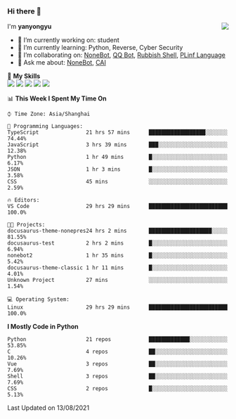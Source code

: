 ### Hi there 👋

<a href="#">
  <img align="right" src="https://github-readme-stats.vercel.app/api?username=yanyongyu&count_private=true&show_icons=true&bg_color=15,f2f7fd,E0EAFC" />
</a>

I'm **yanyongyu**

- 🔭 I’m currently working on: student
- 🌱 I’m currently learning: Python, Reverse, Cyber Security
- 👯 I’m collaborating on: [NoneBot](https://github.com/nonebot), [QQ Bot](https://github.com/Mrs4s/go-cqhttp), [Rubbish Shell](https://github.com/yanyongyu/rubbish), [PLinf Language](https://github.com/yanyongyu/PLinf)
- 💬 Ask me about: [NoneBot](https://github.com/nonebot), [CAI](https://github.com/cscs181/CAI)

🌟 **My Skills**  
![](https://img.shields.io/badge/-Python-3e74a2?style=flat-square&logo=Python&logoColor=fff)
![](https://img.shields.io/badge/-Vue-4fc08d?style=flat-square&logo=Vue.js&logoColor=fff)
![](https://img.shields.io/badge/-Node.js-339933?style=flat-square&logo=Node.js&logoColor=fff)
![](https://img.shields.io/badge/-Docker-2496ED?style=flat-square&logo=Docker&logoColor=fff)
![](https://img.shields.io/badge/-Linux-000000?style=flat-square&logo=Linux&logoColor=fff)

<!--START_SECTION:waka-->
📊 **This Week I Spent My Time On** 

```text
⌚︎ Time Zone: Asia/Shanghai

💬 Programming Languages: 
TypeScript               21 hrs 57 mins      ██████████████████░░░░░░░   74.44% 
JavaScript               3 hrs 39 mins       ███░░░░░░░░░░░░░░░░░░░░░░   12.38% 
Python                   1 hr 49 mins        █░░░░░░░░░░░░░░░░░░░░░░░░   6.17% 
JSON                     1 hr 3 mins         █░░░░░░░░░░░░░░░░░░░░░░░░   3.58% 
CSS                      45 mins             ░░░░░░░░░░░░░░░░░░░░░░░░░   2.59%

🔥 Editors: 
VS Code                  29 hrs 29 mins      █████████████████████████   100.0%

🐱‍💻 Projects: 
docusaurus-theme-nonepres24 hrs 2 mins       ████████████████████░░░░░   81.55% 
docusaurus-test          2 hrs 2 mins        █░░░░░░░░░░░░░░░░░░░░░░░░   6.94% 
nonebot2                 1 hr 35 mins        █░░░░░░░░░░░░░░░░░░░░░░░░   5.42% 
docusaurus-theme-classic 1 hr 11 mins        █░░░░░░░░░░░░░░░░░░░░░░░░   4.01% 
Unknown Project          27 mins             ░░░░░░░░░░░░░░░░░░░░░░░░░   1.54%

💻 Operating System: 
Linux                    29 hrs 29 mins      █████████████████████████   100.0%

```

**I Mostly Code in Python** 

```text
Python                   21 repos            █████████████░░░░░░░░░░░░   53.85% 
C                        4 repos             ██░░░░░░░░░░░░░░░░░░░░░░░   10.26% 
Vue                      3 repos             ██░░░░░░░░░░░░░░░░░░░░░░░   7.69% 
Shell                    3 repos             ██░░░░░░░░░░░░░░░░░░░░░░░   7.69% 
CSS                      2 repos             █░░░░░░░░░░░░░░░░░░░░░░░░   5.13%

```



 Last Updated on 13/08/2021
<!--END_SECTION:waka-->
